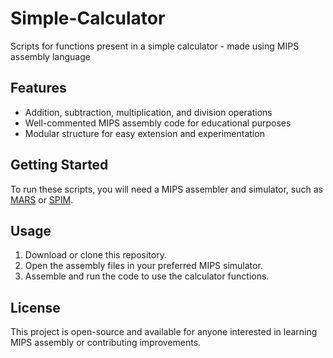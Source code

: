 # Simple-Calculator

Scripts for functions present in a simple calculator - made using MIPS assembly language

## Features

- Addition, subtraction, multiplication, and division operations
- Well-commented MIPS assembly code for educational purposes
- Modular structure for easy extension and experimentation

## Getting Started

To run these scripts, you will need a MIPS assembler and simulator, such as [MARS](http://courses.missouristate.edu/kenvollmar/mars/) or [SPIM](https://spimsimulator.sourceforge.net/).

## Usage

1. Download or clone this repository.
2. Open the assembly files in your preferred MIPS simulator.
3. Assemble and run the code to use the calculator functions.

## License

This project is open-source and available for anyone interested in learning MIPS assembly or contributing improvements.
